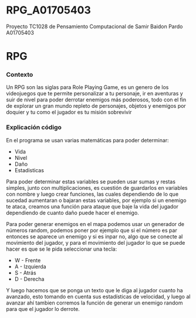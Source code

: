 # RPG_A01705403

Proyecto TC1028 de Pensamiento Computacional de Samir Baidon Pardo A01705403

# RPG

### Contexto

Un RPG son las siglas para Role Playing Game, es un genero de los videojuegos que te permite personalizar a tu personaje, ir en aventuras y suir de nivel para poder derrotar enemigos más poderosos, todo con el fin de explorar un gran mundo repleto de personajes, objetos y enemigos por doquier y tu como el jugador es tu misión sobrevivir

### Explicación código

En el programa se usan varias matemáticas para poder determinar:
- Vida
- Nivel
- Daño
- Estadisticas

Para poder determinar estas variables se pueden usar sumas y restas simples, junto con multiplicaciones, es cuestión de guardarlos en variables con nombre y luego crear funciones, las cuales dependiendo de lo que sucedad aumentaran o bajaran estas variables, por ejemplo si un enemigo te ataca, creamos una función para ataque que baje la vida del jugador dependiendo de cuanto daño puede hacer el enemigo.

Para poder generar enemigos en el mapa podemos usar un generador de números random, podemos poner por ejemplo que si el número es par entonces se aparece un enemigo y si es inpar no, algo que se conecte al movimiento del jugador, y para el movimiento del jugador lo que se puede hacer es que se le pida seleccionar una tecla:
- W - Frente
- A - Izquierda
- S - Atrás
- D - Derecha

Y luego hacemos que se ponga un texto que le diga al jugador cuanto ha avanzado, esto tomando en cuenta sus estadísticas de velocidad, y luego al avanzar ahí tambien corremos la función de generar un enemigo random para que el jugador lo derrote.

